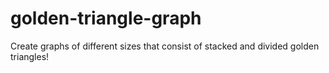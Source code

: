 # golden-triangle-graph

Create graphs of different sizes that consist of stacked and divided golden triangles!
